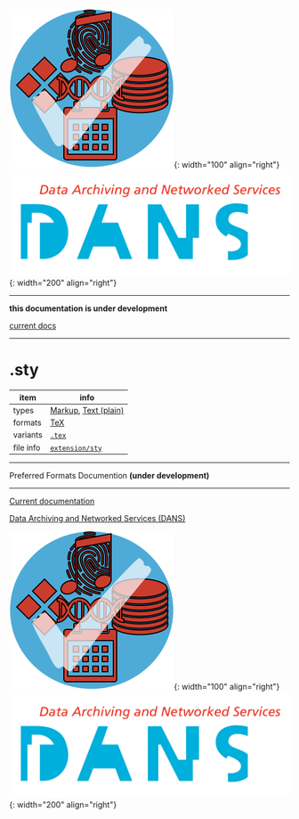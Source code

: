 ![img](../images/formats.png){: width="100" align="right"}
![img](../images/DANS.png){: width="200" align="right"}

---

**this documentation is under development**

[current docs]({{preferredFormats}})

---



# .sty

item | info
--- | ---
types | [Markup](../dataTypes/markup.md), [Text (plain)](../dataTypes/textPlain.md)
formats | [TeX](../fileFormats/tex.md)
variants | [`.tex`](../extensions/tex.md)
file info | [`extension/sty`]({{fileinfo}}/sty)




---

Preferred Formats Documention **(under development)**

---

[Current documentation]({{preferredFormats}})

[Data Archiving and Networked Services (DANS)]({{dans}})

![img](../images/formats.png){: width="100" align="right"}
![img](../images/DANS.png){: width="200" align="right"}
